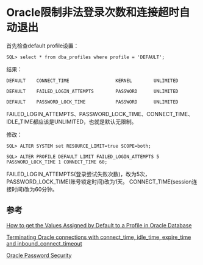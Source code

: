 # Oracle限制非法登录次数和连接超时自动退出

首先检查default profile设置：

`
SQL> select * from dba_profiles where profile = 'DEFAULT';
`

结果：

    DEFAULT    CONNECT_TIME                 KERNEL        UNLIMITED

    DEFAULT    FAILED_LOGIN_ATTEMPTS        PASSWORD      UNLIMITED

    DEFAULT    PASSWORD_LOCK_TIME           PASSWORD      UNLIMITED

FAILED_LOGIN_ATTEMPTS、PASSWORD_LOCK_TIME、CONNECT_TIME、IDLE_TIME都应该是UNLIMITED，也就是默认无限制。

修改：

`
SQL> ALTER SYSTEM set RESOURCE_LIMIT=true SCOPE=both;
`

`
SQL> ALTER PROFILE DEFAULT LIMIT FAILED_LOGIN_ATTEMPTS 5 PASSWORD_LOCK_TIME 1 CONNECT_TIME 60;
`

FAILED_LOGIN_ATTEMPTS(登录尝试失败次数)，改为5次，PASSWORD_LOCK_TIME(账号锁定时间)改为1天。
CONNECT_TIME(session连接时间)改为60分钟。

## 参考

[How to get the Values Assigned by Default to a Profile in Oracle Database
](https://www.thegeekdiary.com/how-to-get-the-values-assigned-by-default-to-a-profile-in-oracle-database/)

[Terminating Oracle connections with connect_time, idle_time, expire_time and inbound_connect_timeout](http://www.dba-oracle.com/t_connect_time_idle_expire_timeout.htm)

[Oracle Password Security](http://www.dba-oracle.com/t_password_security.htm#:~:text=failed_login_attempts%20%2D%20This%20is%20the%20number,the%20password_life_time%20limit%20is%20exceeded.)
